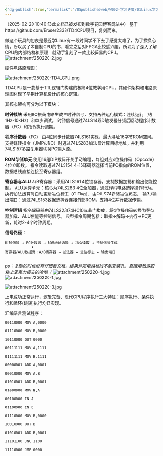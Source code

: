 ```yaml
---
{"dg-publish":true,"permalink":"/05publishedweb/W002-学习进度/01Linux学习笔记/250220-006TD4CPU复刻 1/","noteIcon":"","created":"2025-02-20T10:37:45.930+08:00","updated":"2025-02-20T10:48:40.067+08:00"}
---
```


（2025-02-20 10:40:13此文档已被发布到数字花园博客网站中）
基于https://github.com/Eraser2333/TD4CPU项目，复刻而来。

做这个玩具的初衷是最近学Linux有一段时间学不下去了感觉太难了，为了换换心情，所以买了本自制CPU的书，看完之后对FPGA比较感兴趣，所以为了深入了解CPU的内部结构和原理，就动手复刻了一款比较简易的CPU。
![attachment/250220-2.jpg](/img/user/05publishedweb/W002-%E5%AD%A6%E4%B9%A0%E8%BF%9B%E5%BA%A6/01Linux%E5%AD%A6%E4%B9%A0%E7%AC%94%E8%AE%B0/attachment/250220-2.jpg)

硬件电路原理图：

![attachment/250220-TD4_CPU.png](/img/user/05publishedweb/W002-%E5%AD%A6%E4%B9%A0%E8%BF%9B%E5%BA%A6/01Linux%E5%AD%A6%E4%B9%A0%E7%AC%94%E8%AE%B0/attachment/250220-TD4_CPU.png)




TD4CPU是一款基于TTL逻辑门构建的极简4位教学用CPU，其硬件架构和电路原理图体现了早期计算机设计的核心逻辑。

其核心架构可分为以下模块：  

**时钟模块**  采用RC振荡电路生成主时钟信号，支持两种运行模式：连续运行（约1Hz-10kHz）和单步调试。 时钟信号通过74LS14双D触发器分频后驱动程序计数器（PC）和指令执行周期。 

**程序计数器**（PC）  由4位同步计数器74LS161实现，最大寻址16字节ROM空间。 支持跳转指令（JMP/JNC）时通过74LS283加法器计算目标地址，并利用74LS157多路复用器切换PC输入源。 

**ROM存储单元**  使用16组DIP拨码开关手动编程，每组对应4位操作码（Opcode）4位立即数。 指令读取通过74LS154 4-16译码器选择当前PC指向的ROM位置，数据总线直接连接至寄存器组。 

**寄存器与ALU**  A/B寄存器：采用74LS161 4位锁存器，支持数据加载和输出使能控制。 ALU运算单元：核心为74LS283 4位全加器，通过译码电路选择操作行为。执行加法运算时自动更新进位标志（C Flag），由74LS74存储进位状态。 输入/输出端口：通过74LS153数据选择器连接外部ROM，支持4位并行数据传输。 

**控制逻辑**  指令解码器由74LS32和74HC10与非门构成，将4位操作码转换为寄存器加载、ALU使能等控制信号。 典型指令周期包括：取指→解码→执行→PC更新，耗时2-4个时钟周期。



**信号路径**：

```Assembly
时钟信号 → PC计数器 → ROM地址选择 → 指令读取 → 控制信号生成 
			↓ 
寄存器/ALU数据流：A/B寄存器 ↔ 加法器 ↔ 进位标志 ↔ 输出端口


```

*ps：复刻的时候没有仔细看文档，结果焊完电路板找不到安装孔，直接用热熔胶粘上亚克力板去的哈哈（*
![attachment/250220-4.jpg](/img/user/05publishedweb/W002-%E5%AD%A6%E4%B9%A0%E8%BF%9B%E5%BA%A6/01Linux%E5%AD%A6%E4%B9%A0%E7%AC%94%E8%AE%B0/attachment/250220-4.jpg)
![attachment/250220-1.jpg](/img/user/05publishedweb/W002-%E5%AD%A6%E4%B9%A0%E8%BF%9B%E5%BA%A6/01Linux%E5%AD%A6%E4%B9%A0%E7%AC%94%E8%AE%B0/attachment/250220-1.jpg)

![attachment/250220-3.jpg](/img/user/05publishedweb/W002-%E5%AD%A6%E4%B9%A0%E8%BF%9B%E5%BA%A6/01Linux%E5%AD%A6%E4%B9%A0%E7%AC%94%E8%AE%B0/attachment/250220-3.jpg)



上电成功正常运行，逻辑完备、现代CPU程序执行三大特征：顺序执行、条件执行和循环(跳转)执行均已实现。

汇编语言测试程序：
```assembly
00110000 MOV A,0000

01110000 MOV B,0000

10110000 OUT 0000

00111111 MOV A,1111

01111111 MOV B,1111

00000001 ADD A,0001

00010000 MOV A,B

01010001 ADD B,0001

01000000 MOV B,A

00100000 IN A

01100000 IN B

01110000 MOV B,0000

10010000 OUT B

01010001 ADD B,0001

11101100 JNC 1100

11110000 JMP 0000


```




